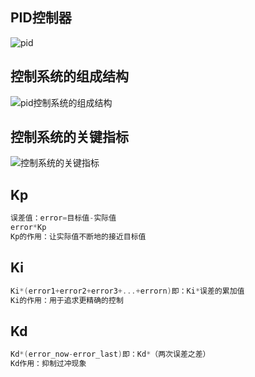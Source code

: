 ## PID控制器
![pid](https://github.com/user-attachments/assets/e40d04c6-1d3c-4188-8991-fb4581bcabc9)
## 控制系统的组成结构
![pid控制系统的组成结构](https://github.com/user-attachments/assets/eab74eb2-3fbc-4f9f-98a1-78cefb3f8b4f)
## 控制系统的关键指标
![控制系统的关键指标](https://github.com/user-attachments/assets/32a3eaf8-98a0-48c3-a86f-7b58fdd8d462)
## Kp
```C
误差值：error=目标值-实际值
error*Kp
Kp的作用：让实际值不断地的接近目标值
```
## Ki
```C
Ki*(error1+error2+error3+...+errorn)即：Ki*误差的累加值
Ki的作用：用于追求更精确的控制
```
## Kd
```C
Kd*(error_now-error_last)即：Kd*（两次误差之差）
Kd作用：抑制过冲现象
```
